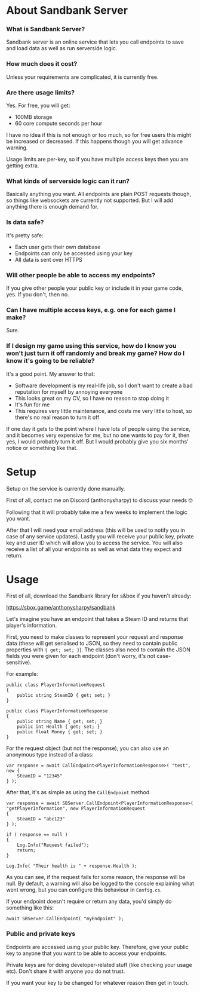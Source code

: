 # About Sandbank Server

### What is Sandbank Server?

Sandbank server is an online service that lets you call endpoints to save and load data as well as run serverside logic.

### How much does it cost?

Unless your requirements are complicated, it is currently free.

### Are there usage limits?

Yes. For free, you will get:

- 100MB storage
- 60 core compute seconds per hour

I have no idea if this is not enough or too much, so for free users this might be increased or decreased. If this happens though you will get advance warning.

Usage limits are per-key, so if you have multiple access keys then you are getting extra.

### What kinds of serverside logic can it run?

Basically anything you want. All endpoints are plain POST requests though, so things like websockets are currently not supported. But I will add anything there is enough demand for.

### Is data safe?

It's pretty safe:

- Each user gets their own database
- Endpoints can only be accessed using your key
- All data is sent over HTTPS

### Will other people be able to access my endpoints?

If you give other people your public key or include it in your game code, yes. If you don't, then no.

### Can I have multiple access keys, e.g. one for each game I make?

Sure.

### If I design my game using this service, how do I know you won't just turn it off randomly and break my game? How do I know it's going to be reliable?

It's a good point. My answer to that:

- Software development is my real-life job, so I don't want to create a bad reputation for myself by annoying everyone
- This looks great on my CV, so I have no reason to stop doing it
- It's fun for me
- This requires very little maintenance, and costs me very little to host, so there's no real reason to turn it off

If one day it gets to the point where I have lots of people using the service, and it becomes very expensive for me, but no one wants to pay for it, then yes, I would probably turn it off. But I would probably give you six months' notice or something like that.

# Setup

Setup on the service is currently done manually.

First of all, contact me on Discord (anthonysharpy) to discuss your needs 🤓

Following that it will probably take me a few weeks to implement the logic you want.

After that I will need your email address (this will be used to notify you in case of any service updates). Lastly you will receive your public key, private key and user ID which will allow you to access the service. You will also receive a list of all your endpoints as well as what data they expect and return.

# Usage

First of all, download the Sandbank library for s&box if you haven't already:

https://sbox.game/anthonysharpy/sandbank

Let's imagine you have an endpoint that takes a Steam ID and returns that player's information. 

First, you need to make classes to represent your request and response data (these will get serialised to JSON, so they need to contain public properties with `{ get; set; }`). The classes also need to contain the JSON fields you were given for each endpoint (don't worry, it's not case-sensitive).

For example:

```
public class PlayerInformationRequest
{
	public string SteamID { get; set; }
}

public class PlayerInformationResponse
{
	public string Name { get; set; }
	public int Health { get; set; }
	public float Money { get; set; }
}
```

For the request object (but not the response), you can also use an anonymous type instead of a class:

```
var response = await CallEndpoint<PlayerInformationResponse>( "test", new { 
	SteamID = "12345"
} );
```

After that, it's as simple as using the `CallEndpoint` method.

```
var response = await SBServer.CallEndpoint<PlayerInformationResponse>( "getPlayerInformation", new PlayerInformationRequest
{
    SteamID = "abc123"
} );

if ( response == null )
{
    Log.Info("Request failed");
    return;
}

Log.Info( "Their health is " + response.Health );
```

As you can see, if the request fails for some reason, the response will be null. By default, a warning will also be logged to the console explaining what went wrong, but you can configure this behaviour in `Config.cs`.

If your endpoint doesn't require or return any data, you'd simply do something like this:

```
await SBServer.CallEndpoint( "myEndpoint" );
```

### Public and private keys

Endpoints are accessed using your public key. Therefore, give your public key to anyone that you want to be able to access your endpoints.

Private keys are for doing developer-related stuff (like checking your usage etc). Don't share it with anyone you do not trust.

If you want your key to be changed for whatever reason then get in touch.
